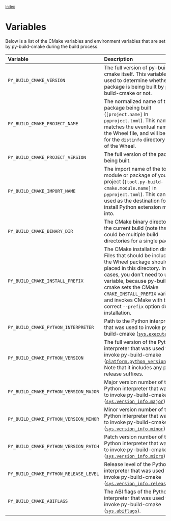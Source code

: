 <small>[Index](index.html)</small>

# Variables

Below is a list of the CMake variables and environment variables that are set
by py-build-cmake during the build process.

| Variable | Description | Type |
|:---------|:------------|:----:|
| `PY_BUILD_CMAKE_VERSION` | The full version of py-build-cmake itself. This variable can be used to determine whether the package is being built by py-build-cmake or not. | CMake, Environment |
| `PY_BUILD_CMAKE_PROJECT_NAME` | The normalized name of the package being built (`[project.name]` in `pyproject.toml`). This name matches the eventual name of the Wheel file, and will be used for the `distinfo` directory inside of the Wheel. | CMake, Environment |
| `PY_BUILD_CMAKE_PROJECT_VERSION` | The full version of the package being built. | CMake, Environment |
| `PY_BUILD_CMAKE_IMPORT_NAME` | The import name of the top-level module or package of your project (`[tool.py-build-cmake.module.name]` in `pyproject.toml`). This can be used as the destination folder to install Python extension modules into. | CMake, Environment |
| `PY_BUILD_CMAKE_BINARY_DIR` | The CMake binary directory for the current build (note that there could be multiple build directories for a single package). | Environment |
| `PY_BUILD_CMAKE_INSTALL_PREFIX` | The CMake installation directory. Files that should be included in the Wheel package should be placed in this directory. In normal cases, you don't need to use this variable, because py-build-cmake sets the CMake `CMAKE_INSTALL_PREFIX` variable and invokes CMake with the correct `--prefix` option during installation. | Environment |
| `PY_BUILD_CMAKE_PYTHON_INTERPRETER` | Path to the Python interpreter that was used to invoke py-build-cmake ([`sys.executable`](https://docs.python.org/3/library/sys.html#sys.executable)). | CMake |
| `PY_BUILD_CMAKE_PYTHON_VERSION` | The full version of the Python interpreter that was used to invoke py-build-cmake ([`platform.python_version()`](https://docs.python.org/3/library/platform.html#platform.python_version)). Note that it includes any pre-release suffixes. | CMake |
| `PY_BUILD_CMAKE_PYTHON_VERSION_MAJOR` | Major version number of the Python interpreter that was used to invoke py-build-cmake ([`sys.version_info.major`](https://docs.python.org/3/library/sys.html#sys.version_info)). | CMake |
| `PY_BUILD_CMAKE_PYTHON_VERSION_MINOR` | Minor version number of the Python interpreter that was used to invoke py-build-cmake ([`sys.version_info.minor`](https://docs.python.org/3/library/sys.html#sys.version_info)). | CMake |
| `PY_BUILD_CMAKE_PYTHON_VERSION_PATCH` | Patch version number of the Python interpreter that was used to invoke py-build-cmake ([`sys.version_info.micro`](https://docs.python.org/3/library/sys.html#sys.version_info)). | CMake |
| `PY_BUILD_CMAKE_PYTHON_RELEASE_LEVEL` | Release level of the Python interpreter that was used to invoke py-build-cmake ([`sys.version_info.releaselevel`](https://docs.python.org/3/library/sys.html#sys.version_info)). | CMake |
| `PY_BUILD_CMAKE_ABIFLAGS` | The ABI flags of the Python interpreter that was used to invoke py-build-cmake ([`sys.abiflags`](https://docs.python.org/3/library/sys.html#sys.abiflags)). | CMake |
